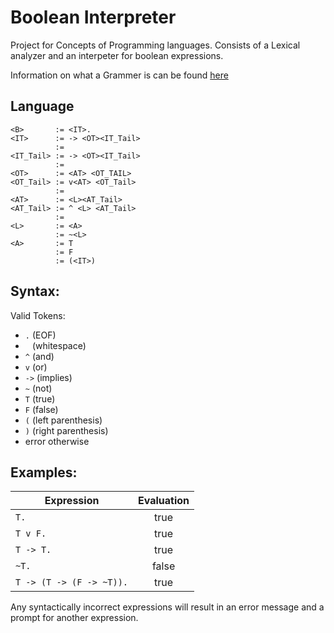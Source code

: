 # Boolean Interpreter
Project for Concepts of Programming languages.
Consists of a Lexical analyzer and an interpeter for boolean expressions.

Information on what a Grammer is can be found [here](https://en.wikibooks.org/wiki/Introduction_to_Programming_Languages/Grammars)

## Language
```
<B>       := <IT>.
<IT>      := -> <OT><IT_Tail>
          :=
<IT_Tail> := -> <OT><IT_Tail>
          :=
<OT>      := <AT> <OT_TAIL>
<OT_Tail> := v<AT> <OT_Tail>
          :=
<AT>      := <L><AT_Tail>
<AT_Tail> := ^ <L> <AT_Tail>
          :=
<L>       := <A>
          := ~<L>
<A>       := T
          := F
          := (<IT>)
```
  
## Syntax:
Valid Tokens:
- `.` (EOF)
- ` ` (whitespace)
- `^` (and)
- `v` (or)
- `->` (implies)
- `~` (not)
- `T` (true)
- `F` (false)
- `(` (left parenthesis)
- `)` (right parenthesis)
- error otherwise

## Examples:
| Expression    | Evaluation    |
| ------------- |:-------------:|
| `T.`    | true |
| `T v F.`      | true      |
| `T -> T.` | true      |
| `~T.` | false |
| `T -> (T -> (F -> ~T)).` | true |

Any syntactically incorrect expressions will result in an error message and a prompt for another expression.
